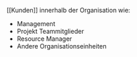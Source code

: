 [[Kunden]] innerhalb der Organisation wie:
- Management
- Projekt Teammitglieder
- Resource Manager
- Andere Organisationseinheiten